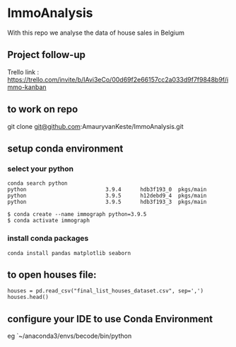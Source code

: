 # ImmoAnalysis
With this repo we analyse the data of house sales in Belgium

## Project follow-up
Trello link : https://trello.com/invite/b/IAvi3eCo/00d69f2e66157cc2a033d9f7f9848b9f/immo-kanban

## to work on repo
git clone git@github.com:AmauryvanKeste/ImmoAnalysis.git

## setup conda environment
### select your python
```
conda search python
python                         3.9.4      hdb3f193_0  pkgs/main
python                         3.9.5      h12debd9_4  pkgs/main
python                         3.9.5      hdb3f193_3  pkgs/main
```
```
$ conda create --name immograph python=3.9.5
$ conda activate immograph
```
### install conda packages
```
conda install pandas matplotlib seaborn
```

## to open houses file:<br/>
```
houses = pd.read_csv("final_list_houses_dataset.csv", sep=',')
houses.head()
```
## configure your IDE to use Conda Environment
eg `~/anaconda3/envs/becode/bin/python
